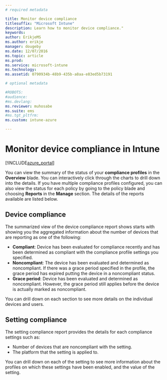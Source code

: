 ```yaml
---
# required metadata

title: Monitor device compliance
titlesuffix: "Microsoft Intune"
description: Learn how to monitor device compliance."
keywords:
author: ErikjeMS
ms.author: erikje
manager: dougeby
ms.date: 12/07/2016
ms.topic: article
ms.prod:
ms.service: microsoft-intune
ms.technology:
ms.assetid: 0790934b-48b9-435b-a8aa-e83ed5b73191

# optional metadata

#ROBOTS:
#audience:
#ms.devlang:
ms.reviewer: muhosabe
ms.suite: ems
#ms.tgt_pltfrm:
ms.custom: intune-azure

---
```

# Monitor device compliance in Intune

[!INCLUDE[azure_portal](./includes/azure_portal.md)]

You can view the summary of the status of your **compliance profiles** in the **Overview** blade.
You can interactively click through the charts to drill down into the details. If you have multiple compliance profiles configured, you can also view the status for each policy by going to the policy blade and choosing **Reports** in the **Manage** section.  The details of the reports available are listed below.

##  Device compliance

The summarized view of the device compliance report shows starts with showing you the aggregated information about the number of devices that are reporting as one of the following:

- **Compliant**: Device has been evaluated for compliance recently and has been determined as compliant with the compliance profile settings you specified.
- **Noncompliant**: The device has been evaluated and determined as noncompliant.  If there was a grace period specified in the profile, the grace period has expired putting the device in a noncompliant status.
- **Grace period**: Device has been evaluated and determined as noncompliant. However, the grace period still applies before the device is actually marked as noncompliant.

You can drill down on each section to see more details on the individual devices and users.

## Setting compliance

The setting compliance report provides the details for each compliance settings such as:

- Number of devices that are noncompliant with the setting.
- The platform that the setting is applied to.

You can drill down on each of the setting to see more information about the profiles on which these settings have been enabled, and the value of the setting.
